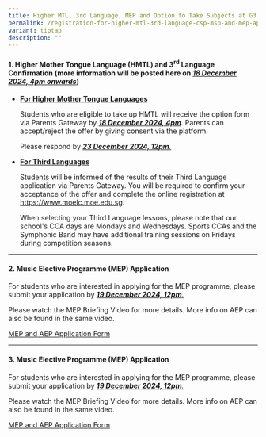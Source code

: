 ```yaml
---
title: Higher MTL, 3rd Language, MEP and Option to Take Subjects at G3 Level
permalink: /registration-for-higher-mtl-3rd-language-csp-msp-and-mep-application/
variant: tiptap
description: ""
---
```

<h4>1. Higher Mother Tongue Language (HMTL) and 3<sup>rd</sup> Language Confirmation (more information will be posted here on <strong><em><u>18 December 2024, 4pm onwards</u></em></strong>)</h4>
<p></p>
<ul data-tight="true" class="tight">
<li>
<p><strong><u>For Higher Mother Tongue Languages</u></strong>
</p>
<p>Students who are eligible to take up HMTL will receive the option form
via Parents Gateway by <strong><em><u>18 December 2024, 4pm</u></em></strong><em>.</em> Parents
can accept/reject the offer by giving consent via the platform.</p>
<p>Please respond by <strong><em><u>23 December 2024, 12pm</u></em></strong><em><u>.</u></em>
</p>
<p></p>
</li>
<li>
<p><strong><u>For Third Languages</u></strong>
</p>
<p>Students will be informed of the results of their Third Language application
via Parents Gateway. You will be required to confirm your acceptance of
the offer and complete the online registration at <a href="https://www.moelc.moe.edu.sg" rel="noopener noreferrer nofollow" target="_blank">https://www.moelc.moe.edu.sg</a>.</p>
<p></p>
<p>When selecting your Third Language lessons, please note that our school's
CCA days are Mondays and Wednesdays. Sports CCAs and the Symphonic Band
may have additional training sessions on Fridays during competition seasons.</p>
</li>
</ul>
<p></p>
<hr>
<h4>2. Music Elective Programme (MEP) Application</h4>
<p>For students who are interested in applying for the MEP programme, please
submit your application by <strong><em><u>19 December 2024, 12pm</u></em></strong><em><u>.</u></em>
</p>
<p>Please watch the MEP Briefing Video for more details. More info on AEP
can also be found in the same video.</p>
<p></p>
<p><a href="https://docs.google.com/forms/d/e/1FAIpQLSfM0As3IgRBGANvedrRUulnYOFyWF6RybRgR7_ViSMW8sSBgw/viewform" rel="noopener nofollow" target="_blank">MEP and AEP Application Form </a>
</p>
<p></p>
<hr>
<h4>3. Music Elective Programme (MEP) Application</h4>
<p>For students who are interested in applying for the MEP programme, please
submit your application by <strong><em><u>19 December 2024, 12pm</u></em></strong><em><u>.</u></em>
</p>
<p>Please watch the MEP Briefing Video for more details. More info on AEP
can also be found in the same video.</p>
<p></p>
<p><a href="https://docs.google.com/forms/d/e/1FAIpQLSfM0As3IgRBGANvedrRUulnYOFyWF6RybRgR7_ViSMW8sSBgw/viewform" rel="noopener nofollow" target="_blank">MEP and AEP Application Form </a>
</p>
<p></p>
<p></p>
<p></p>
<p></p>